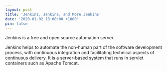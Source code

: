 ```yaml
---
layout: post
title: 'Jenkins, Jenkins, and More Jenkins'
date: '2020-01-02 13:00:00 +1000'
pin: false
---
```

Jenkins is a free and open source automation server.

Jenkins helps to automate the non-human part of the software development process, with continuous integration and facilitating technical aspects of continuous delivery. It is a server-based system that runs in servlet containers such as Apache Tomcat.